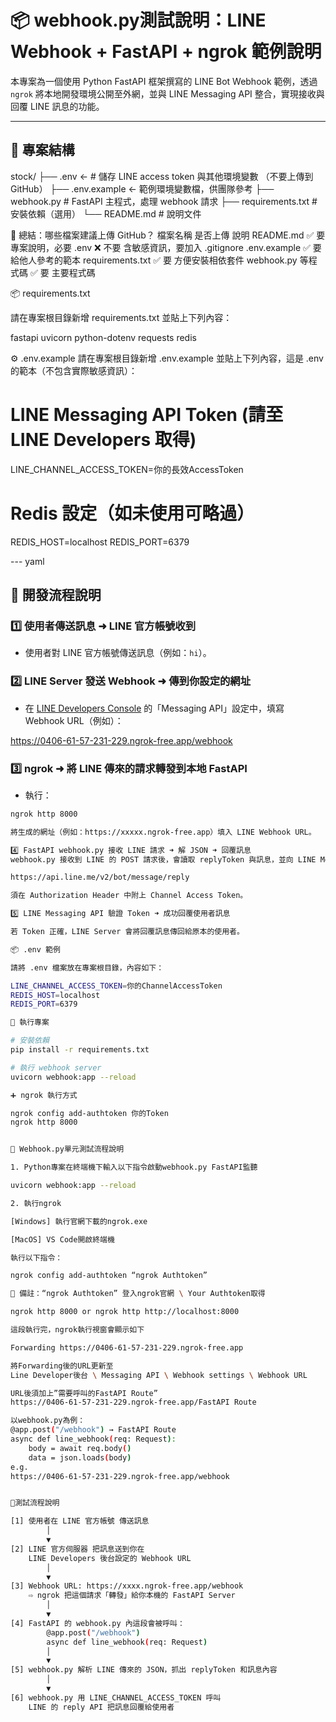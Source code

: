 # 📦 webhook.py測試說明：LINE Webhook + FastAPI + ngrok 範例說明

本專案為一個使用 Python FastAPI 框架撰寫的 LINE Bot Webhook 範例，透過 `ngrok` 將本地開發環境公開至外網，並與 LINE Messaging API 整合，實現接收與回覆 LINE 訊息的功能。

---

## 🧱 專案結構

stock/ 
├── .env              ← # 儲存 LINE access token 與其他環境變數 （不要上傳到 GitHub）
├── .env.example      ← 範例環境變數檔，供團隊參考
├── webhook.py # FastAPI 主程式，處理 webhook 請求 
├── requirements.txt # 安裝依賴（選用） 
└── README.md # 說明文件

📌 總結：哪些檔案建議上傳 GitHub？
檔案名稱	            是否上傳	    說明
README.md	            ✅ 要	    專案說明，必要
.env	                ❌ 不要	    含敏感資訊，要加入 .gitignore
.env.example	        ✅ 要	    給他人參考的範本
requirements.txt	    ✅ 要	    方便安裝相依套件
webhook.py 等程式碼	     ✅ 要	     主要程式碼

📦 requirements.txt

請在專案根目錄新增 requirements.txt 並貼上下列內容：

fastapi
uvicorn
python-dotenv
requests
redis

⚙️ .env.example
請在專案根目錄新增 .env.example 並貼上下列內容，這是 .env 的範本（不包含實際敏感資訊）：
# LINE Messaging API Token (請至 LINE Developers 取得)
LINE_CHANNEL_ACCESS_TOKEN=你的長效AccessToken

# Redis 設定（如未使用可略過）
REDIS_HOST=localhost
REDIS_PORT=6379

--- yaml

## 🔧 開發流程說明

### 1️⃣ 使用者傳送訊息 ➜ LINE 官方帳號收到  
- 使用者對 LINE 官方帳號傳送訊息（例如：`hi`）。

### 2️⃣ LINE Server 發送 Webhook ➜ 傳到你設定的網址  

- 在 [LINE Developers Console](https://developers.line.biz/console/) 的「Messaging API」設定中，填寫 Webhook URL（例如）：

https://0406-61-57-231-229.ngrok-free.app/webhook


### 3️⃣ ngrok ➜ 將 LINE 傳來的請求轉發到本地 FastAPI  
- 執行：
```bash
ngrok http 8000

將生成的網址（例如：https://xxxxx.ngrok-free.app）填入 LINE Webhook URL。

4️⃣ FastAPI webhook.py 接收 LINE 請求 ➜ 解 JSON ➜ 回覆訊息
webhook.py 接收到 LINE 的 POST 請求後，會讀取 replyToken 與訊息，並向 LINE Messaging API 發送回覆訊息：

https://api.line.me/v2/bot/message/reply

須在 Authorization Header 中附上 Channel Access Token。

5️⃣ LINE Messaging API 驗證 Token ➜ 成功回覆使用者訊息

若 Token 正確，LINE Server 會將回覆訊息傳回給原本的使用者。

📦 .env 範例

請將 .env 檔案放在專案根目錄，內容如下：

LINE_CHANNEL_ACCESS_TOKEN=你的ChannelAccessToken
REDIS_HOST=localhost
REDIS_PORT=6379

🚀 執行專案

# 安裝依賴
pip install -r requirements.txt

# 執行 webhook server
uvicorn webhook:app --reload

➕ ngrok 執行方式

ngrok config add-authtoken 你的Token
ngrok http 8000


🧪 Webhook.py單元測試流程說明

1. Python專案在終端機下輸入以下指令啟動webhook.py FastAPI監聽

uvicorn webhook:app --reload

2. 執行ngrok

[Windows] 執行官網下載的ngrok.exe

[MacOS] VS Code開啟終端機

執行以下指令：

ngrok config add-authtoken “ngrok Authtoken”

📝 備註：“ngrok Authtoken” 登入ngrok官網 \ Your Authtoken取得

ngrok http 8000 or ngrok http http://localhost:8000

這段執行完，ngrok執行視窗會顯示如下

Forwarding https://0406-61-57-231-229.ngrok-free.app

將Forwarding後的URL更新至
Line Developer後台 \ Messaging API \ Webhook settings \ Webhook URL

URL後須加上”需要呼叫的FastAPI Route”
https://0406-61-57-231-229.ngrok-free.app/FastAPI Route

以webhook.py為例：
@app.post("/webhook") → FastAPI Route
async def line_webhook(req: Request):
    body = await req.body()
    data = json.loads(body)
e.g. 
https://0406-61-57-231-229.ngrok-free.app/webhook


🚀測試流程說明

[1] 使用者在 LINE 官方帳號 傳送訊息
        │
        ▼
[2] LINE 官方伺服器 把訊息送到你在
    LINE Developers 後台設定的 Webhook URL
        │
        ▼
[3] Webhook URL: https://xxxx.ngrok-free.app/webhook
    ⇨ ngrok 把這個請求「轉發」給你本機的 FastAPI Server
        │
        ▼
[4] FastAPI 的 webhook.py 內這段會被呼叫：
        @app.post("/webhook")
        async def line_webhook(req: Request)
        │
        ▼
[5] webhook.py 解析 LINE 傳來的 JSON，抓出 replyToken 和訊息內容
        │
        ▼
[6] webhook.py 用 LINE_CHANNEL_ACCESS_TOKEN 呼叫
    LINE 的 reply API 把訊息回覆給使用者



